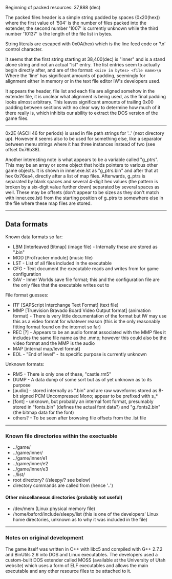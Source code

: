 Beginning of packed resources: 37,888 (dec)

The packed files header is a simple string padded by spaces (0x20(hex)) where the first value of '504' is the number of files packed into the extender, the second number '1007' is currently unknown while the third number '10137' is the length of the file list in bytes.

String literals are escaped with 0x0A(hex) which is the line feed code or '\n' control character.

It seems that the first string starting at 38,400(dec) is "inner" and is a stand alone string and not an actual "lst" entry.  The list entries seem to actually begin directly after, and are of the format:
`<size in bytes> <file name>\n`
Where the 'line' has significant amounts of padding, seemingly for alignment either in memory or in the text file editor IW's developers used.

It appears the header, file list and each file are aligned somehow in the extender file, it is unclear what alignment is being used, as the final padding looks almost arbitrary.  This leaves significant amounts of trailing 0x00 padding between sections with no clear way to determine how much of it there really is, which inhibits our ability to extract the DOS version of the game files.

---

0x2E (ASCII 46 for periods) is used in file path strings for '..' (next directory up). However it seems also to be used for something else, like a separator between menu strings where it has three instances instead of two (see offset 0x76b38).

Another interesting note is what appears to be a variable called "g_ptrs". This may be an array or some object that holds pointers to various other game objects. It is shown in inner.exe.lst as "g_ptrs.bin" and after that at hex 0x76ea4, directly after a list of map files. Afterwards, g_ptrs is separated by blank spaces and several 4-digit hex values (the pattern is broken by a six-digit value further down) separated by several spaces as well. These may be offsets (don't appear to be sizes as they don't match with inner.exe.lst) from the starting position of g_ptrs to somewhere else in the file where these map files are stored.

---

## Data formats
Known data formats so far:

 - LBM [Interleaved Bitmap] (image file) - Internally these are stored as ".bin"
 - MOD [ProTracker module] (music file)
 - LST - List of all files included in the executable
 - CFG - Text document the executable reads and writes from for game configuration
 - SAV - Inner Worlds save file format; this and the configuration file are the only files that the executable writes out to

File format guesses:

- ITF [SAPScript Interchange Text Format] (text file)
- MMP [Truevision Bravado Board Video Output format] (animation format) - There is very little documentation of the format but IW may use this as a video format for whatever reason (this is the only reasonably fitting format found on the internet so far)
- REC [?] - Appears to be an audio format associated with the MMP files it includes the same file name as the .mmp; however this could also be the video format and the MMP is the audio
- MAP [internal map/level format]
- EOL - "End of level" - its specific purpose is currently unknown

Unknown formats:

 - RM5 - There is only one of these, "castle.rm5"
 - DUMP - A data dump of some sort but as of yet unknown as to its purpose
 - [audio] - stored internally as ".bin" and are raw waveforms stored as 8-bit signed PCM Uncompressed Mono; appear to be prefixed with s_*
 - [font] - unknown, but probably an internal font format, presumably stored in "fonts.bin" (defines the actual font data?) and "g_fonts2.bin" (the bitmap data for the font)
 - others? - To be seen after browsing file offsets from the .lst file

---

### Known file directories within the exectuable

 - ../game/
 - ../game/inner/
 - ../game/inner/e1
 - ../game/inner/e2
 - ../game/inner/e3
 - ../list/
 - root directory? (/sleepy/? see below)
 - directory commands are called from (hence '..')

#### Other miscellaneous directories (probably not useful)

 - /dev/mem (Linux physical memory file)
 - /home/baford/include/sleepy/list (this is one of the developers' Linux home directories, unknown as to why it was included in the file)

---

### Notes on original development
The game itself was written in C++ with libc5 and compiled with G++ 2.7.2 and BinUtils 2.6 into DOS and Linux executables. The developers used a custom-built DOS extender called MOSS (available at the University of Utah website) which uses a form of ELF executables and allows the main executable and any other resource files to be attached to it.
